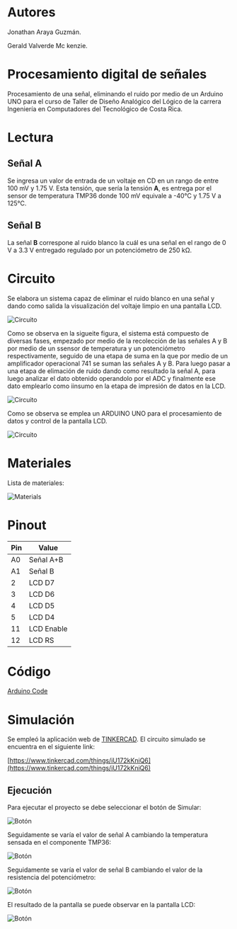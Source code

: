 # Autores
Jonathan Araya Guzmán.

Gerald Valverde Mc kenzie.


# Procesamiento digital de señales
Procesamiento de una señal, eliminando el ruido por medio de un Arduino UNO para el curso de Taller de Diseño Analógico del Lógico  de la carrera Ingeniería en Computadores del Tecnológico de Costa Rica.

# Lectura
## Señal A
Se ingresa un valor de entrada de un voltaje en CD en un rango de entre 100 mV y 1.75 V. Esta tensión, que sería la tensión **A**, es entrega por el sensor de temperatura TMP36 donde 100 mV equivale a -40°C y 1.75 V a 125°C.
## Señal B
La señal **B** correspone al ruido blanco la cuál es una señal en el rango de 0 V a 3.3 V entregado regulado por un potenciómetro de 250 kΩ.


# Circuito 
Se elabora un sistema capaz de eliminar el ruido blanco en una señal y dando como salida la visualización del voltaje limpio en una pantalla LCD.

![Circuito](https://github.com/geraldvm/analog_signal_analyze/blob/main/images/level1.png)

Como se observa en la sigueite figura, el sistema está compuesto de diversas fases, empezado por medio de la recolección de las señales A y B por medio de un ssensor de temperatura y un potenciómetro respectivamente, seguido de una etapa de suma en la que por medio de un amplificador operacional 741 se suman las señales A y B. Para luego pasar a una etapa de elimación de ruido dando como resultado la señal A, para luego analizar el dato obtenido operandolo por el ADC y finalmente ese dato emplearlo como iinsumo en la etapa de impresión de datos en la LCD.

![Circuito](https://github.com/geraldvm/analog_signal_analyze/blob/main/images/level2.png)

Como se observa se emplea un ARDUINO UNO para el procesamiento de datos y control de la pantalla LCD.

![Circuito](https://github.com/geraldvm/analog_signal_analyze/blob/main/images/circuit.png)

# Materiales

Lista de materiales:

![Materials](https://github.com/geraldvm/analog_signal_analyze/blob/main/images/matetrials.PNG)

# Pinout

| Pin | Value      |
|-----|------------|
| A0  | Señal A+B  |
| A1  | Señal B    |
| 2   | LCD D7     |
| 3   | LCD D6     |
| 4   | LCD D5     |
| 5   | LCD D4     |
| 11  | LCD Enable |
| 12  | LCD RS     |


# Código

[Arduino Code](https://github.com/geraldvm/analog_signal_analyze/tree/main/code)

# Simulación
Se empleó la aplicación web de [TINKERCAD](https://www.tinkercad.com/). El circuito simulado se encuentra en el siguiente link:

[https://www.tinkercad.com/things/iU172kKniQ6](https://www.tinkercad.com/things/iU172kKniQ6)

## Ejecución

Para ejecutar el proyecto se debe seleccionar el botón de Simular:

![Botón](https://github.com/geraldvm/analog_signal_analyze/blob/main/images/sim1.PNG)

Seguidamente se varía el valor de señal A cambiando la temperatura sensada en el componente TMP36:

![Botón](https://github.com/geraldvm/analog_signal_analyze/blob/main/images/sim2.PNG)

Seguidamente se varía el valor de señal B cambiando el valor de la resistencia del potenciómetro:

![Botón](https://github.com/geraldvm/analog_signal_analyze/blob/main/images/sim3.PNG)

El resultado de la pantalla se puede observar en la pantalla LCD:

![Botón](https://github.com/geraldvm/analog_signal_analyze/blob/main/images/sim4.PNG)
